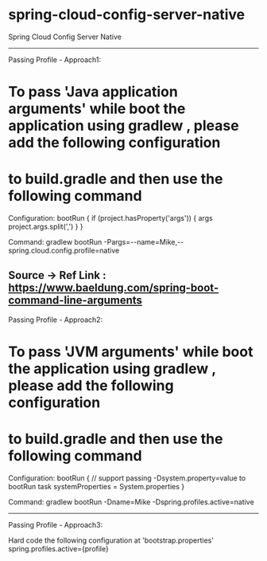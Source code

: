 # spring-cloud-config-server-native
Spring Cloud Config Server Native

-------------------------------------------------------------------------------------------------------------------------
Passing Profile - Approach1:

# To pass 'Java application arguments' while boot the application using gradlew , please add the following configuration
# to build.gradle and then use the following command
Configuration:
bootRun {
	if (project.hasProperty('args')) {
		args project.args.split(',')
	}
}

Command:
gradlew bootRun -Pargs=--name=Mike,--spring.cloud.config.profile=native

Source -> Ref Link : https://www.baeldung.com/spring-boot-command-line-arguments
-------------------------------------------------------------------------------------------------------------------------

Passing Profile - Approach2:

# To pass 'JVM arguments' while boot the application using gradlew , please add the following configuration
# to build.gradle and then use the following command
Configuration:
bootRun {
	// support passing -Dsystem.property=value to bootRun task
	systemProperties = System.properties
}

Command:
gradlew bootRun -Dname=Mike -Dspring.profiles.active=native

-------------------------------------------------------------------------------------------------------------------------
Passing Profile - Approach3:

Hard code the following configuration at 'bootstrap.properties'
spring.profiles.active={profile} 

